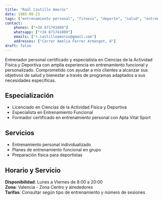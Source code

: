 ```yaml
---
title: "Raúl Castillo Amorós"
date: 1985-08-23
tags: ["entrenamiento personal", "fitness", "deporte", "salud", "entrenamiento funcional"]
contact:
    phones: ["+34 671741089"]
    whatsapp: ["+34 671741089"]
    emails: ["r.castilloamoros@gmail.com"]
    addresses: ["Carrer Amelia Ferrer Armengot, 8"]
draft: false
---
```

Entrenador personal certificado y especialista en Ciencias de la Actividad Física y Deportiva con amplia experiencia en entrenamiento funcional y personalizado. Comprometido con ayudar a mis clientes a alcanzar sus objetivos de salud y bienestar a través de programas adaptados a sus necesidades específicas.

## Especialización

- Licenciado en Ciencias de la Actividad Física y Deportiva
- Especialista en Entrenamiento Funcional
- Formador certificado en entrenamiento personal con Apta Vital Sport

## Servicios

- Entrenamiento personal individualizado
- Planes de entrenamiento funcional en grupo
- Preparación física para deportistas

## Horario y Servicio

**Disponibilidad**: Lunes a Viernes de 8:00 a 20:00  
**Zona**: Valencia - Zona Centro y alrededores  
**Tarifas**: Consultar según tipo de entrenamiento y número de sesiones

